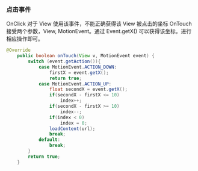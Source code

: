 ### 点击事件

OnClick
对于 View 使用该事件，不能正确获得该 View 被点击的坐标
OnTouch
接受两个参数，View, MotionEvent。通过 Event.getX() 可以获得该坐标。进行相应操作即可。
``` java
@Override
    public boolean onTouch(View v, MotionEvent event) {
        switch (event.getAction()){
            case MotionEvent.ACTION_DOWN:
                firstX = event.getX();
                return true;
            case MotionEvent.ACTION_UP:
                float secondX = event.getX();
                if(secondX - firstX <= 10)
                    index++;
                if(secondX - firstX >= 10)
                    index--;
                if(index < 0)
                    index = 0;
                loadContent(url);
                break;
            default:
                break;
        }
        return true;
    }
```